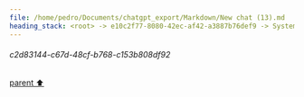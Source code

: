```yaml
---
file: /home/pedro/Documents/chatgpt_export/Markdown/New chat (13).md
heading_stack: <root> -> e10c2f77-8080-42ec-af42-a3887b76def9 -> System -> 83d65b0b-2baa-449b-b718-d2b8cc114684 -> System -> aaa2bcea-4758-4eec-8700-5edd0f828f38 -> User -> Goals: -> C Code: -> Python CFFI Code: -> Testing: -> a9dd4a4e-dd38-41a0-8a1c-7cd1ec1322d7 -> Assistant -> aaa2c495-7caa-41da-b556-f4724b700e29 -> User -> 1cea3620-b3b0-4586-a8dd-2b9526fa49a2 -> Assistant -> c4f3cfd4-3397-44d1-ae02-556aa8cae661 -> Assistant -> 7ac5f3e2-8a76-4b15-af32-416bc967f33c -> Tool -> 1d7338c4-6acf-438a-bfc9-476c82af7f1b -> Assistant -> aaa2513e-fdef-4417-a0f2-c4fed9c61ec1 -> User -> 5ae3b56f-c884-4058-bac4-5c437a191366 -> Assistant -> dfd9290e-a703-4e82-bf1c-827935c5ee39 -> Tool -> aaa2cce4-2447-4a98-98f8-eed5632e65c2 -> User -> 15811737-633f-4b11-941e-cebfc0b711ea -> Assistant -> 269e2481-2fb1-4d34-a051-0f89dd0ec152 -> Tool -> 67798a01-5298-44eb-88c0-59ef4d4ee936 -> Assistant -> c2d83144-c67d-48cf-b768-c153b808df92
---
```

###### c2d83144-c67d-48cf-b768-c153b808df92
[parent ⬆️](#67798a01-5298-44eb-88c0-59ef4d4ee936)

